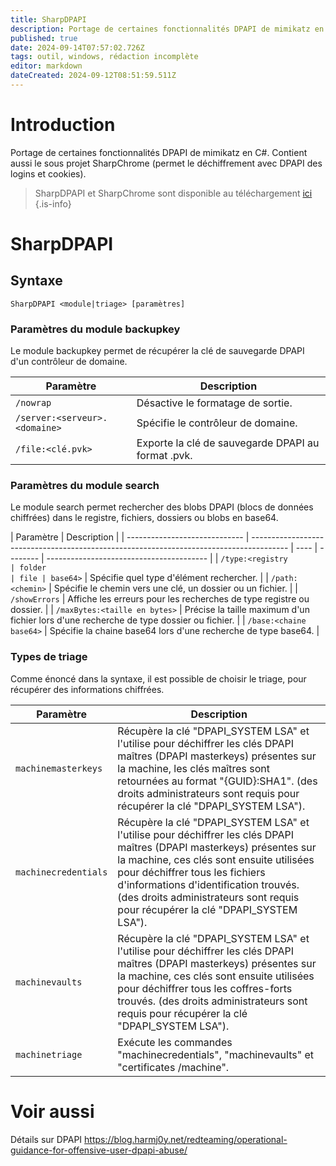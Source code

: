 ```yaml
---
title: SharpDPAPI
description: Portage de certaines fonctionnalités DPAPI de mimikatz en C#. Contient aussi le sous projet SharpChrome (permet le déchiffrement avec DPAPI des logins et cookies).
published: true
date: 2024-09-14T07:57:02.726Z
tags: outil, windows, rédaction incomplète
editor: markdown
dateCreated: 2024-09-12T08:51:59.511Z
---
```


# Introduction

Portage de certaines fonctionnalités DPAPI de mimikatz en C#. Contient aussi le sous projet SharpChrome (permet le déchiffrement avec DPAPI des logins et cookies).

> SharpDPAPI et SharpChrome sont disponible au téléchargement [ici](https://github.com/GhostPack/SharpDPAPI)
> {.is-info}

# SharpDPAPI

## Syntaxe

`SharpDPAPI <module|triage> [paramètres]`

### Paramètres du module backupkey

Le module backupkey permet de récupérer la clé de sauvegarde DPAPI d'un contrôleur de domaine.

| Paramètre                     | Description                                        |
| ----------------------------- | -------------------------------------------------- |
| `/nowrap`                     | Désactive le formatage de sortie.                  |
| `/server:<serveur>.<domaine>` | Spécifie le contrôleur de domaine.                 |
| `/file:<clé.pvk>`             | Exporte la clé de sauvegarde DPAPI au format .pvk. |

### Paramètres du module search

Le module search permet rechercher des blobs DPAPI (blocs de données chiffrées) dans le registre, fichiers, dossiers ou blobs en base64.

| Paramètre                     | Description                                                                             |
| ----------------------------- | --------------------------------------------------------------------------------------- | ---- | -------- | ---------------------------------------- |
| `/type:<registry              | folder                                                                                  | file | base64>` | Spécifie quel type d'élément  rechercher. |
| `/path:<chemin>`              | Spécifie le chemin vers une clé, un dossier ou un fichier.                              |
| `/showErrors`                 | Affiche les erreurs pour les recherches de type registre ou dossier.                    |
| `/maxBytes:<taille en bytes>` | Précise la taille maximum d'un fichier lors d'une recherche de type dossier ou fichier. |
| `/base:<chaine base64>`       | Spécifie la chaine base64 lors d'une recherche de type base64.                          |

### Types de triage

Comme énoncé dans la syntaxe, il est possible de choisir le triage, pour récupérer des informations chiffrées.

| Paramètre            | Description                                                                                                                                                                                                                                                                                                               |
| -------------------- | ------------------------------------------------------------------------------------------------------------------------------------------------------------------------------------------------------------------------------------------------------------------------------------------------------------------------- |
| `machinemasterkeys`  | Récupère la clé "DPAPI_SYSTEM LSA" et l'utilise pour déchiffrer les clés DPAPI maîtres (DPAPI masterkeys) présentes sur la machine, les clés maîtres sont retournées au format "{GUID}:SHA1". (des droits administrateurs sont requis pour récupérer la clé "DPAPI_SYSTEM LSA").                                           |
| `machinecredentials` | Récupère la clé "DPAPI_SYSTEM LSA" et l'utilise pour déchiffrer les clés DPAPI maîtres (DPAPI masterkeys) présentes sur la machine, ces clés sont ensuite utilisées pour déchiffrer tous les fichiers d'informations d'identification trouvés. (des droits administrateurs sont requis pour récupérer la clé "DPAPI_SYSTEM LSA"). |
| `machinevaults` | Récupère la clé "DPAPI_SYSTEM LSA" et l'utilise pour déchiffrer les clés DPAPI maîtres (DPAPI masterkeys) présentes sur la machine, ces clés sont ensuite utilisées pour déchiffrer tous les coffres-forts trouvés. (des droits administrateurs sont requis pour récupérer la clé "DPAPI_SYSTEM LSA"). |
| `machinetriage` | Exécute les commandes "machinecredentials", "machinevaults" et "certificates /machine".  |

# Voir aussi

Détails sur DPAPI
https://blog.harmj0y.net/redteaming/operational-guidance-for-offensive-user-dpapi-abuse/
